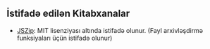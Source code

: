 
## İstifadə edilən Kitabxanalar

- [JSZip](https://stuk.github.io/jszip/): MIT lisenziyası altında istifadə olunur. (Fayl arxivləşdirmə funksiyaları üçün istifadə olunur)
  

